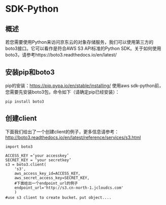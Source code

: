 # SDK-Python

## 概述

若您需要使用Python来访问京东云的对象存储服务，我们可以使用第三方的boto3接口。它可以看作是符合AWS S3 API标准的Python SDK。关于如何使用boto3，请参考https://boto3.readthedocs.io/en/latest/

## 安装pip和boto3

pip的安装：https://pip.pypa.io/en/stable/installing/
使用aws sdk-python前，您需要先安装boto3包，命令如下（请确定pip已经安装）：
```
pip install boto3
```

## 创建client

下面我们给出了一个创建client的例子，更多信息请参考：http://boto3.readthedocs.io/en/latest/reference/services/s3.html
```
import boto3  
        
ACCESS_KEY =‘your accesskey’  
SECRET_KEY = ‘your secretkey’  
s3 = boto3.client(  
    's3',  
    aws_access_key_id=ACCESS_KEY,  
    aws_secret_access_key=SECRET_KEY,  
    #下面给出一个endpoint_url的例子  
    endpoint_url='http://s3.cn-north-1.jcloudcs.com'  
    )  
#use s3 client to create bucket、put object....
```
